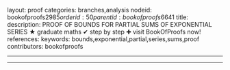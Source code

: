 layout: proof
categories: branches,analysis
nodeid: bookofproofs$2985
orderid: 50
parentid: bookofproofs$6641
title: 
description: PROOF OF BOUNDS FOR PARTIAL SUMS OF EXPONENTIAL SERIES &#9733; graduate maths &#10004; step by step &#10010; visit BookOfProofs now!
references: 
keywords: bounds,exponential,partial,series,sums,proof
contributors: bookofproofs

---


---

